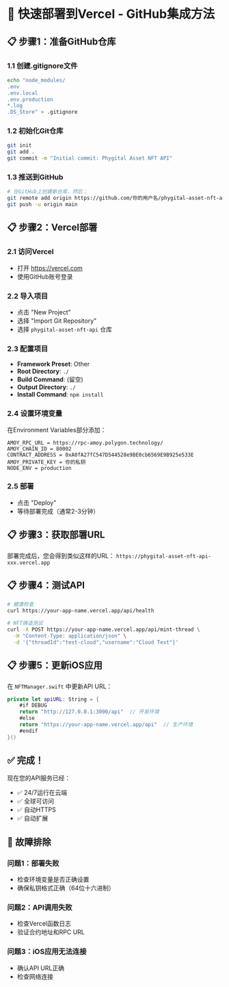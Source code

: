 # 🚀 快速部署到Vercel - GitHub集成方法

## 📋 步骤1：准备GitHub仓库

### 1.1 创建.gitignore文件
```bash
echo "node_modules/
.env
.env.local
.env.production
*.log
.DS_Store" > .gitignore
```

### 1.2 初始化Git仓库
```bash
git init
git add .
git commit -m "Initial commit: Phygital Asset NFT API"
```

### 1.3 推送到GitHub
```bash
# 在GitHub上创建新仓库，然后：
git remote add origin https://github.com/你的用户名/phygital-asset-nft-api.git
git push -u origin main
```

## 📋 步骤2：Vercel部署

### 2.1 访问Vercel
- 打开 https://vercel.com
- 使用GitHub账号登录

### 2.2 导入项目
- 点击 "New Project"
- 选择 "Import Git Repository"
- 选择 `phygital-asset-nft-api` 仓库

### 2.3 配置项目
- **Framework Preset**: Other
- **Root Directory**: `./`
- **Build Command**: (留空)
- **Output Directory**: `./`
- **Install Command**: `npm install`

### 2.4 设置环境变量
在Environment Variables部分添加：

```
AMOY_RPC_URL = https://rpc-amoy.polygon.technology/
AMOY_CHAIN_ID = 80002
CONTRACT_ADDRESS = 0xA0fA27fC547D544528e9BE0cb6569E9B925e533E
AMOY_PRIVATE_KEY = 你的私钥
NODE_ENV = production
```

### 2.5 部署
- 点击 "Deploy"
- 等待部署完成（通常2-3分钟）

## 📋 步骤3：获取部署URL

部署完成后，您会得到类似这样的URL：
`https://phygital-asset-nft-api-xxx.vercel.app`

## 📋 步骤4：测试API

```bash
# 健康检查
curl https://your-app-name.vercel.app/api/health

# NFT铸造测试
curl -X POST https://your-app-name.vercel.app/api/mint-thread \
  -H "Content-Type: application/json" \
  -d '{"threadId":"test-cloud","username":"Cloud Test"}'
```

## 📋 步骤5：更新iOS应用

在 `NFTManager.swift` 中更新API URL：

```swift
private let apiURL: String = {
    #if DEBUG
    return "http://127.0.0.1:3000/api"  // 开发环境
    #else
    return "https://your-app-name.vercel.app/api"  // 生产环境
    #endif
}()
```

## ✅ 完成！

现在您的API服务已经：
- ✅ 24/7运行在云端
- ✅ 全球可访问
- ✅ 自动HTTPS
- ✅ 自动扩展

## 🔧 故障排除

### 问题1：部署失败
- 检查环境变量是否正确设置
- 确保私钥格式正确（64位十六进制）

### 问题2：API调用失败
- 检查Vercel函数日志
- 验证合约地址和RPC URL

### 问题3：iOS应用无法连接
- 确认API URL正确
- 检查网络连接
